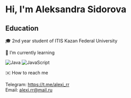 <div>
  <h1>Hi, I'm Aleksandra Sidorova </h1>
</div>

## Education

🎓 2nd year student of ITIS Kazan Federal University

🔭 I’m currently learning

![Java](https://img.shields.io/badge/-Java-red?style=for-the-badge&logo=java)
![JavaScript](https://img.shields.io/badge/-JavaScript-blue?style=for-the-badge&logo=javascript)



:envelope:  How to reach me

Telegram: https://t.me/alexi_rr  
Email: alexi.rr@mail.ru
